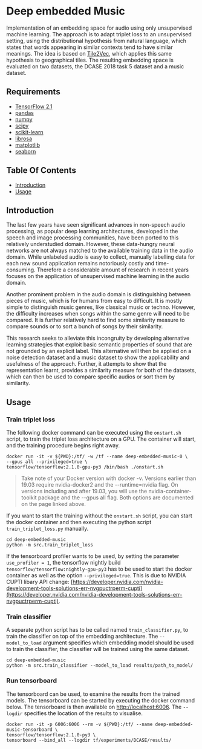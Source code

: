 # Deep embedded Music
Implementation of an embedding space for audio using only unsupervised machine learning. The approach is to adapt
 triplet loss to an unsupervised setting, using the distributional hypothesis from natural language, which states
  that words appearing in similar contexts tend to have similar meanings. The idea is based on 
  [Tile2Vec](https://arxiv.org/abs/1805.02855), which applies this same hypothesis to geographical tiles. The
   resulting embedding space is evaluated on two datasets, the DCASE 2018 task 5 dataset and a music dataset.

## Requirements
- [TensorFlow 2.1](https://github.com/tensorflow/tensorflow) 
- [pandas](https://pandas.pydata.org/) 
- [numpy](https://numpy.org/) 
- [scipy](https://www.scipy.org/) 
- [scikit-learn](https://scikit-learn.org/stable/) 
- [librosa](https://github.com/librosa/librosa)
- [matplotlib](https://matplotlib.org/) 
- [seaborn](https://seaborn.pydata.org/)

## Table Of Contents
-  [Introduction](#introduction)
-  [Usage](#usage)

## Introduction
The last few years have seen significant advances in non-speech audio processing, as popular deep learning architectures, developed in the speech and image processing communities, have been ported to this relatively understudied domain. However, these data-hungry neural networks are not always matched to the available training data in the audio domain. While unlabeled audio is easy to collect, manually labelling data for each new sound application remains notoriously costly and time-consuming. Therefore a considerable amount of research in recent years focuses on the application of unsupervised machine learning in the audio domain.

Another prominent problem in the audio domain is distinguishing between pieces of music, which is for humans from easy to difficult. It is mostly simple to distinguish music genres, like classical music or techno. However, the difficulty increases when songs within the same genre will need to be compared. It is further relatively hard to find some similarity measure to compare sounds or to sort a bunch of songs by their similarity.

This research seeks to alleviate this incongruity by developing alternative learning strategies that exploit basic semantic properties of sound that are not grounded by an explicit label. This alternative will then be applied on a noise detection dataset and a music dataset to show the applicability and usefulness of the approach. Further, it attempts to show that the representation learnt, provides a similarity measure for both of the datasets, which can then be used to compare specific audios or sort them by similarity.

## Usage

### Train triplet loss
The following docker command can be executed using the `onstart.sh` script, to train the triplet loss architecture on a GPU. The container will start, and the training procedure begins right away.
```shell script
docker run -it -v ${PWD}:/tf/ -w /tf --name deep-embedded-music-0 \
--gpus all --privileged=true \
tensorflow/tensorflow:2.1.0-gpu-py3 /bin/bash ./onstart.sh
```

>Take note of your Docker version with docker -v. Versions earlier than 19.03 require nvidia-docker2 and the --runtime=nvidia flag. On versions including and after 19.03, you will use the nvidia-container-toolkit package and the --gpus all flag. Both options are documented on the page linked above.

If you want to start the training without the `onstart.sh` script, you can start the docker container and then
 executing the python script `train_triplet_loss.py` manually.
 ```shell script
cd deep-embedded-music
python -m src.train_triplet_loss
```
If the tensorboard profiler wants to be used, by setting the parameter `use_profiler = 1`, the tensorflow nightly
 build `tensorflow/tensorflow:nightly-gpu-py3` has to be used to start the docker container as well as the option
  `--privileged=true`. This is due to NVIDIA CUPTI libary API change: 
  [https://developer.nvidia.com/nvidia-development-tools-solutions-err-nvgpuctrperm-cupti](https://developer.nvidia.com/nvidia-development-tools-solutions-err-nvgpuctrperm-cupti).

### Train classifier
A separate python script has to be called named `train_classifier.py`, to train the classifier on top of the
 embedding architecture. The `--model_to_load` argument specifies which embedding model should be used to train the
  classifier, the classifier will be trained using the same dataset.
 ```shell script
cd deep-embedded-music
python -m src.train_classifier --model_to_load results/path_to_model/
```

### Run tensorboard
The tensorboard can be used, to examine the results from the trained models. The tensorboard can be started by
 executing the docker command below. The tensorboard is then available on [http://localhost:6006](http://localhost:6006). The `--logdir` specifies the location of the results to visualise.
```shell script
docker run -it -p 6006:6006 --rm -v ${PWD}:/tf/ --name deep-embedded-music-tensorboard \
tensorflow/tensorflow:2.1.0-py3 \
tensorboard --bind_all --logdir tf/experiments/DCASE/results/
```
